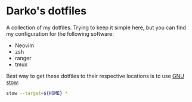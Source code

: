 # Darko's dotfiles

A collection of my dotfiles. Trying to keep it simple here, but you can find my configuration for the following software:

- Neovim
- zsh
- ranger
- tmux

Best way to get these dotfiles to their respective locations is to use [GNU stow](https://www.gnu.org/software/stow/):
```bash
stow --target=${HOME} *
```
